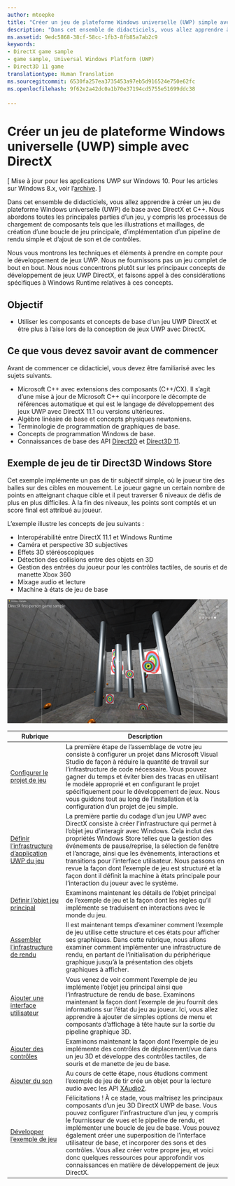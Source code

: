 ```yaml
---
author: mtoepke
title: "Créer un jeu de plateforme Windows universelle (UWP) simple avec DirectX"
description: "Dans cet ensemble de didacticiels, vous allez apprendre à créer un jeu de plateforme Windows universelle (UWP) de base avec DirectX et C++."
ms.assetid: 9edc5868-38cf-58cc-1fb3-8fb85a7ab2c9
keywords:
- DirectX game sample
- game sample, Universal Windows Platform (UWP)
- Direct3D 11 game
translationtype: Human Translation
ms.sourcegitcommit: 6530fa257ea3735453a97eb5d916524e750e62fc
ms.openlocfilehash: 9f62e2a42dc0a1b70e37194cd5755e51699ddc38

---
```


# Créer un jeu de plateforme Windows universelle (UWP) simple avec DirectX


\[ Mise à jour pour les applications UWP sur Windows 10. Pour les articles sur Windows 8.x, voir l’[archive](http://go.microsoft.com/fwlink/p/?linkid=619132). \]

Dans cet ensemble de didacticiels, vous allez apprendre à créer un jeu de plateforme Windows universelle (UWP) de base avec DirectX et C++. Nous abordons toutes les principales parties d’un jeu, y compris les processus de chargement de composants tels que les illustrations et maillages, de création d’une boucle de jeu principale, d’implémentation d’un pipeline de rendu simple et d’ajout de son et de contrôles.

Nous vous montrons les techniques et éléments à prendre en compte pour le développement de jeux UWP. Nous ne fournissons pas un jeu complet de bout en bout. Nous nous concentrons plutôt sur les principaux concepts de développement de jeux UWP DirectX, et faisons appel à des considérations spécifiques à Windows Runtime relatives à ces concepts.

## Objectif


-   Utiliser les composants et concepts de base d‘un jeu UWP DirectX et être plus à l’aise lors de la conception de jeux UWP avec DirectX.

## Ce que vous devez savoir avant de commencer


Avant de commencer ce didacticiel, vous devez être familiarisé avec les sujets suivants.

-   Microsoft C++ avec extensions des composants (C++/CX). Il s’agit d’une mise à jour de Microsoft C++ qui incorpore le décompte de références automatique et qui est le langage de développement des jeux UWP avec DirectX 11.1 ou versions ultérieures.
-   Algèbre linéaire de base et concepts physiques newtoniens.
-   Terminologie de programmation de graphiques de base.
-   Concepts de programmation Windows de base.
-   Connaissances de base des API [Direct2D](https://msdn.microsoft.com/en-us/library/windows/apps/dd370990.aspx) et [Direct3D 11](https://msdn.microsoft.com/library/windows/desktop/hh404569).

##  Exemple de jeu de tir Direct3D Windows Store


Cet exemple implémente un pas de tir subjectif simple, où le joueur tire des balles sur des cibles en mouvement. Le joueur gagne un certain nombre de points en atteignant chaque cible et il peut traverser 6 niveaux de défis de plus en plus difficiles. À la fin des niveaux, les points sont comptés et un score final est attribué au joueur.

L’exemple illustre les concepts de jeu suivants :

-   Interopérabilité entre DirectX 11.1 et Windows Runtime
-   Caméra et perspective 3D subjectives
-   Effets 3D stéréoscopiques
-   Détection des collisions entre des objets en 3D
-   Gestion des entrées du joueur pour les contrôles tactiles, de souris et de manette Xbox 360
-   Mixage audio et lecture
-   Machine à états de jeu de base

![Exemple de jeu en action](images/simple3dgame-display.png)


| Rubrique | Description |
|---------------------------------------------------------------------------------------------------|----------------------------------------------------------------------------------------------------------------------------------------------------------------------------------------------------------------------------------------------------------------------------------------------------------------------------------------------------------------------------------------------------------------------------------------------------------------|
| [Configurer le projet de jeu](tutorial--setting-up-the-games-infrastructure.md) | La première étape de l’assemblage de votre jeu consiste à configurer un projet dans Microsoft Visual Studio de façon à réduire la quantité de travail sur l’infrastructure de code nécessaire. Vous pouvez gagner du temps et éviter bien des tracas en utilisant le modèle approprié et en configurant le projet spécifiquement pour le développement de jeux. Nous vous guidons tout au long de l’installation et la configuration d’un projet de jeu simple. |
| [Définir l’infrastructure d’application UWP du jeu](tutorial--building-the-games-metro-style-app-framework.md) | La première partie du codage d’un jeu UWP avec DirectX consiste à créer l’infrastructure qui permet à l’objet jeu d’interagir avec Windows. Cela inclut des propriétés Windows Store telles que la gestion des événements de pause/reprise, la sélection de fenêtre et l’ancrage, ainsi que les événements, interactions et transitions pour l’interface utilisateur. Nous passons en revue la façon dont l’exemple de jeu est structuré et la façon dont il définit la machine à états principale pour l’interaction du joueur avec le système. |
| [Définir l’objet jeu principal](tutorial--defining-the-main-game-loop.md) | Examinons maintenant les détails de l’objet principal de l’exemple de jeu et la façon dont les règles qu’il implémente se traduisent en interactions avec le monde du jeu. |
| [Assembler l’infrastructure de rendu](tutorial--assembling-the-rendering-pipeline.md) | Il est maintenant temps d’examiner comment l’exemple de jeu utilise cette structure et ces états pour afficher ses graphiques. Dans cette rubrique, nous allons examiner comment implémenter une infrastructure de rendu, en partant de l’initialisation du périphérique graphique jusqu’à la présentation des objets graphiques à afficher. |
| [Ajouter une interface utilisateur](tutorial--adding-a-user-interface.md) | Vous venez de voir comment l’exemple de jeu implémente l’objet jeu principal ainsi que l’infrastructure de rendu de base. Examinons maintenant la façon dont l’exemple de jeu fournit des informations sur l’état du jeu au joueur. Ici, vous allez apprendre à ajouter de simples options de menu et composants d’affichage à tête haute sur la sortie du pipeline graphique 3D. |
| [Ajouter des contrôles](tutorial--adding-controls.md) | Examinons maintenant la façon dont l’exemple de jeu implémente des contrôles de déplacement/vue dans un jeu 3D et développe des contrôles tactiles, de souris et de manette de jeu de base. |
| [Ajouter du son](tutorial--adding-sound.md) | Au cours de cette étape, nous étudions comment l’exemple de jeu de tir crée un objet pour la lecture audio avec les API [XAudio2](https://msdn.microsoft.com/library/windows/desktop/ee415813). |
| [Développer l’exemple de jeu](tutorial-resources.md) | Félicitations ! À ce stade, vous maîtrisez les principaux composants d’un jeu 3D DirectX UWP de base. Vous pouvez configurer l’infrastructure d’un jeu, y compris le fournisseur de vues et le pipeline de rendu, et implémenter une boucle de jeu de base. Vous pouvez également créer une superposition de l’interface utilisateur de base, et incorporer des sons et des contrôles. Vous allez créer votre propre jeu, et voici donc quelques ressources pour approfondir vos connaissances en matière de développement de jeux DirectX. |
 

 

 







<!--HONumber=Jun16_HO4-->


